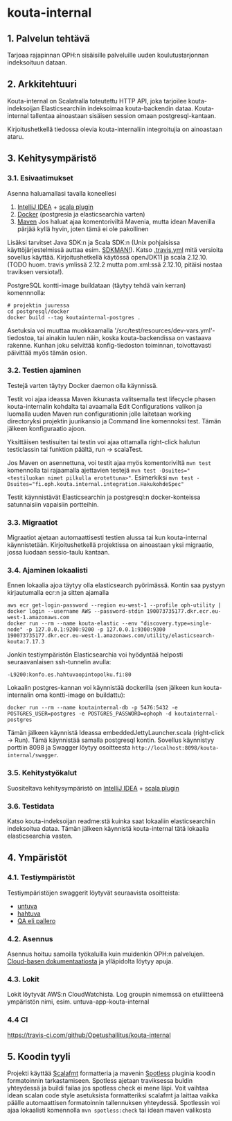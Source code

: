 # kouta-internal

## 1. Palvelun tehtävä

Tarjoaa rajapinnan OPH:n sisäisille palveluille uuden koulutustarjonnan indeksoituun dataan.

## 2. Arkkitehtuuri

Kouta-internal on Scalatralla toteutettu HTTP API, joka tarjoilee kouta-indeksoijan Elasticsearchiin indeksoimaa 
kouta-backendin dataa. Kouta-internal tallentaa ainoastaan sisäisen session omaan postgresql-kantaan.

Kirjoitushetkellä tiedossa olevia kouta-internaliin integroitujia on ainoastaan ataru.

## 3. Kehitysympäristö

### 3.1. Esivaatimukset

Asenna haluamallasi tavalla koneellesi
1. [IntelliJ IDEA](https://www.jetbrains.com/idea/) + [scala plugin](https://plugins.jetbrains.com/plugin/1347-scala)
2. [Docker](https://www.docker.com/get-started) (postgresia ja elasticsearchia varten)
3. [Maven](https://maven.apache.org/) Jos haluat ajaa komentoriviltä Mavenia,
   mutta idean Mavenilla pärjää kyllä hyvin, joten tämä ei ole pakollinen

Lisäksi tarvitset Java SDK:n ja Scala SDK:n (Unix pohjaisissa käyttöjärjestelmissä auttaa esim. [SDKMAN!](https://sdkman.io/)). Katso [.travis.yml](.travis.yml) mitä versioita sovellus käyttää.
Kirjoitushetkellä käytössä openJDK11 ja scala 2.12.10.   
(TODO huom. travis ymlissä 2.12.2 mutta pom.xml:ssä 2.12.10, pitäisi nostaa traviksen versiota!).

PostgreSQL kontti-image buildataan (täytyy tehdä vain kerran) komennnolla: 
``` shell
# projektin juuressa
cd postgresql/docker
docker build --tag koutainternal-postgres .
```

Asetuksia voi muuttaa muokkaamalla '/src/test/resources/dev-vars.yml'-tiedostoa, tai
ainakin luulen näin, koska kouta-backendissa on vastaava rakenne. Kunhan joku selvittää 
konfig-tiedoston toiminnan, toivottavasti päivittää myös tämän osion. 

### 3.2. Testien ajaminen

Testejä varten täytyy Docker daemon olla käynnissä.

Testit voi ajaa ideassa Maven ikkunasta valitsemalla test lifecycle phasen kouta-internalin kohdalta
tai avaamalla Edit Configurations valikon ja luomalla uuden Maven run configurationin jolle laitetaan 
working directoryksi projektin juurikansio ja Command line komennoksi test. Tämän jälkeen konfiguraatio ajoon.

Yksittäisen testisuiten tai testin voi ajaa ottamalla right-click halutun testiclassin tai funktion päältä, run -> scalaTest.

Jos Maven on asennettuna, voi testit ajaa myös komentoriviltä `mvn test` komennolla tai rajaamalla 
ajettavien testejä `mvn test -Dsuites="<testiluokan nimet pilkulla erotettuna>"`. 
Esimerkiksi `mvn test -Dsuites="fi.oph.kouta.internal.integration.HakukohdeSpec"` 

Testit käynnistävät Elasticsearchin ja postgresql:n docker-konteissa satunnaisiin vapaisiin portteihin.

### 3.3. Migraatiot

Migraatiot ajetaan automaattisesti testien alussa tai kun kouta-internal käynnistetään.
Kirjoitushetkellä projektissa on ainoastaan yksi migraatio, jossa luodaan sessio-taulu kantaan.

### 3.4. Ajaminen lokaalisti

Ennen lokaalia ajoa täytyy olla elasticsearch pyörimässä. Kontin saa pystyyn kirjautumalla ecr:n ja sitten ajamalla
```shell
aws ecr get-login-password --region eu-west-1 --profile oph-utility | docker login --username AWS --password-stdin 190073735177.dkr.ecr.eu-west-1.amazonaws.com
docker run --rm --name kouta-elastic --env "discovery.type=single-node" -p 127.0.0.1:9200:9200 -p 127.0.0.1:9300:9300 190073735177.dkr.ecr.eu-west-1.amazonaws.com/utility/elasticsearch-kouta:7.17.3
```

Jonkin testiympäristön Elasticsearchia voi hyödyntää helposti seuraavanlaisen ssh-tunnelin avulla:
```
-L9200:konfo.es.hahtuvaopintopolku.fi:80
```

Lokaalin postgres-kannan voi käynnistää dockerilla (sen jälkeen kun kouta-internalin oma kontti-image on buildattu):
```shell
docker run --rm --name koutainternal-db -p 5476:5432 -e POSTGRES_USER=postgres -e POSTGRES_PASSWORD=ophoph -d koutainternal-postgres
```

Tämän jälkeen käynnistä Ideassa embeddedJettyLauncher.scala (right-click -> Run). Tämä käynnistää samalla
postgresql kontin. Sovellus käynnistyy porttiin 8098 ja Swagger löytyy osoitteesta
`http://localhost:8098/kouta-internal/swagger`.  

### 3.5. Kehitystyökalut

Suositeltava kehitysympäristö on [IntelliJ IDEA](https://www.jetbrains.com/idea/) + 
[scala plugin](https://plugins.jetbrains.com/plugin/1347-scala)

### 3.6. Testidata

Katso kouta-indeksoijan readme:stä kuinka saat lokaaliin elasticsearchiin indeksoitua dataa.
Tämän jälkeen käynnistä kouta-internal tätä lokaalia elasticsearchia vasten.

## 4. Ympäristöt

### 4.1. Testiympäristöt

Testiympäristöjen swaggerit löytyvät seuraavista osoitteista:

- [untuva](https://virkailija.untuvaopintopolku.fi/kouta-internal/swagger)
- [hahtuva](https://virkailija.hahtuvaopintopolku.fi/kouta-internal/swagger)
- [QA eli pallero](https://virkailija.testiopintopolku.fi/kouta-internal/swagger)

### 4.2. Asennus

Asennus hoituu samoilla työkaluilla kuin muidenkin OPH:n palvelujen.
[Cloud-basen dokumentaatiosta](https://github.com/Opetushallitus/cloud-base/tree/master/docs) ja ylläpidolta löytyy apuja.

### 4.3. Lokit

Lokit löytyvät AWS:n CloudWatchista. Log groupin nimemssä on etuliitteenä ympäristön nimi, 
esim. untuva-app-kouta-internal

### 4.4 CI

https://travis-ci.com/github/Opetushallitus/kouta-internal

## 5. Koodin tyyli

Projekti käyttää [Scalafmt](https://scalameta.org/scalafmt/) formatteria ja mavenin 
[Spotless](https://github.com/diffplug/spotless/tree/master/plugin-maven) 
pluginia koodin formatoinnin tarkastamiseen. Spotless ajetaan traviksessa buldin
yhteydessä ja buildi failaa jos spotless check ei mene läpi. Voit
vaihtaa idean scalan code style asetuksista formatteriksi scalafmt ja laittaa vaikka päälle
automaattisen formatoinnin tallennuksen yhteydessä. Spotlessin voi ajaa lokaalisti komennolla
`mvn spotless:check` tai idean maven valikosta